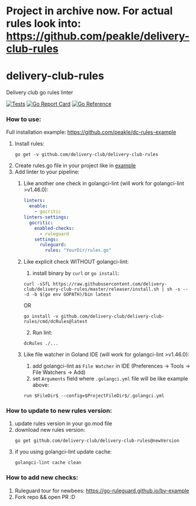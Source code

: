 # Project in archive now. For actual rules look into: https://github.com/peakle/delivery-club-rules

# delivery-club-rules

Delivery club go rules linter

[![Tests](https://github.com/delivery-club/delivery-club-rules/workflows/Tests/badge.svg)](https://github.com/delivery-club/delivery-club-rules/blob/main/.github/workflows/ci.yml)
[![Go Report Card](https://goreportcard.com/badge/github.com/delivery-club/delivery-club-rules)](https://goreportcard.com/report/github.com/delivery-club/delivery-club-rules)
[![Go Reference](https://pkg.go.dev/badge/github.com/delivery-club/delivery-club-rules.svg)](https://pkg.go.dev/github.com/delivery-club/delivery-club-rules)

### How to use:

Full installation example: https://github.com/peakle/dc-rules-example

1. Install rules:
      ```shell
      go get -v github.com/delivery-club/delivery-club-rules
      ```
2. Create rules.go file in your project like
   in [example](https://github.com/delivery-club/delivery-club-rules/tree/main/example/rules.go)
3. Add linter to your pipeline:
    1. Like another one check in golangci-lint (will work for golangci-lint >v1.46.0):

        ``` yaml
        linters:
          enable:
            - gocritic
        linters-settings:
          gocritic:
            enabled-checks:
              - ruleguard
            settings:
              ruleguard:
                rules: "YourDir/rules.go"
        ```
    2. Like explicit check WITHOUT golangci-lint:
        1. install binary by `curl` or `go install`:
       ```shell
       curl -sSfL https://raw.githubusercontent.com/delivery-club/delivery-club-rules/master/releaser/install.sh | sh -s -- -d -b $(go env GOPATH)/bin latest
       ```
       OR
       ``` shell
       go install -v github.com/delivery-club/delivery-club-rules/cmd/dcRules@latest
       ```
        2. Run lint:
       ``` shell
       dcRules ./...
       ```
    3. Like file watcher in Goland IDE (will work for golangci-lint >v1.46.0):
        1. add golangci-lint as `File Watcher` in IDE (Preferences -> Tools -> File Watchers -> Add)
        2. set `Arguments` field where `.golangci.yml` file will be like example above:

       ```
       run $FileDir$ --config=$ProjectFileDir$/.golangci.yml
       ```

### How to update to new rules version:

1. update rules version in your go.mod file
2. download new rules version:
   ```shell
   go get github.com/delivery-club/delivery-club-rules@newVersion
   ```
3. if you using golangci-lint update cache:
   ```shell
   golangci-lint cache clean
   ```

### How to add new checks:

1. Ruleguard tour for newbees: https://go-ruleguard.github.io/by-example
2. Fork repo && open PR :D
